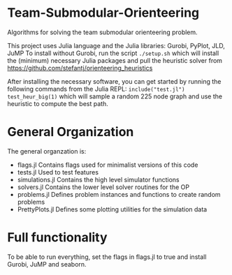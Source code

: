 # Team-Submodular-Orienteering
Algorithms for solving the team submodular orienteering problem. 

This project uses Julia language and the Julia libraries: Gurobi, PyPlot, JLD, JuMP
To install without Gurobi, run the script
`./setup.sh`
which will install the (minimum) necessary Julia packages and pull the heuristic solver from https://github.com/stefantj/orienteering_heuristics


After installing the necessary software, you can get started by running the following commands from the Julia REPL:
`include("test.jl")`
`test_heur_big(1)`
which will sample a random 225 node graph and use the heuristic to compute the best path. 

# General Organization
The general organzation is: 
- flags.jl        Contains flags used for minimalist versions of this code
- tests.jl        Used to test features
- simulations.jl  Contains the high level simulator functions
- solvers.jl      Contains the lower level solver routines for the OP
- problems.jl     Defines problem instances and functions to create random problems
- PrettyPlots.jl  Defines some plotting utilities for the simulation data

# Full functionality
To be able to run everything, set the flags in flags.jl to true and install Gurobi, JuMP and seaborn.
